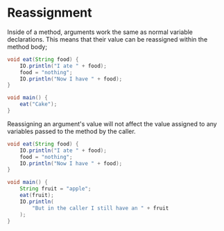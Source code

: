 # Reassignment

Inside of a method, arguments work the same as normal variable declarations.
This means that their value can be reassigned
within the method body;

```java
void eat(String food) {
    IO.println("I ate " + food);
    food = "nothing";
    IO.println("Now I have " + food);
}

void main() {
    eat("Cake");
}
```

Reassigning an argument's value will not affect the value assigned to
any variables passed to the method by the caller.

```java
void eat(String food) {
    IO.println("I ate " + food);
    food = "nothing";
    IO.println("Now I have " + food);
}

void main() {
    String fruit = "apple";
    eat(fruit);
    IO.println(
        "But in the caller I still have an " + fruit
    );
}
```
